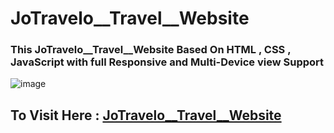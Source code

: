 # JoTravelo__Travel__Website
 ### This JoTravelo__Travel__Website Based On HTML , CSS , JavaScript with full Responsive and Multi-Device view Support
 
 ![image](https://user-images.githubusercontent.com/65014926/184358390-44bfe213-4197-4352-b23a-fb367eccb293.png)


## To Visit Here : <a href="https://shubham996633.github.io/JoTravelo__Travel__Website/">JoTravelo__Travel__Website</a>
